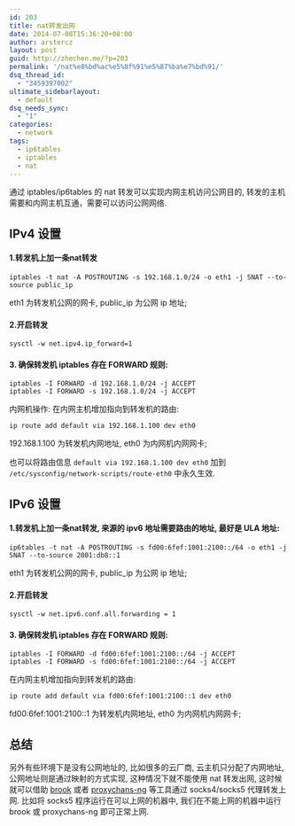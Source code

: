 ```yaml
---
id: 203
title: nat转发出网
date: 2014-07-08T15:36:20+08:00
author: arstercz
layout: post
guid: http://zhechen.me/?p=203
permalink: '/nat%e8%bd%ac%e5%8f%91%e5%87%ba%e7%bd%91/'
dsq_thread_id:
  - "3459397002"
ultimate_sidebarlayout:
  - default
dsq_needs_sync:
  - "1"
categories:
  - network
tags:
  - ip6tables
  - iptables
  - nat
---
```

通过 iptables/ip6tables 的 nat 转发可以实现内网主机访问公网目的, 转发的主机需要和内网主机互通，需要可以访问公网网络.

## IPv4 设置

#### 1.转发机上加一条nat转发
 
```
iptables -t nat -A POSTROUTING -s 192.168.1.0/24 -o eth1 -j SNAT --to-source public_ip
```

eth1 为转发机公网的网卡, public_ip 为公网 ip 地址;

#### 2.开启转发

```
sysctl -w net.ipv4.ip_forward=1
```

#### 3. 确保转发机 iptables 存在 FORWARD 规则:

```
iptables -I FORWARD -d 192.168.1.0/24 -j ACCEPT
iptables -I FORWARD -s 192.168.1.0/24 -j ACCEPT
```

内网机操作:
在内网主机增加指向到转发机的路由: 
```
ip route add default via 192.168.1.100 dev eth0
```
192.168.1.100 为转发机内网地址, eth0 为内网机内网网卡;

也可以将路由信息 `default via 192.168.1.100 dev eth0` 加到 `/etc/sysconfig/network-scripts/route-eth0` 中永久生效.

## IPv6 设置

#### 1.转发机上加一条nat转发, 来源的 ipv6 地址需要路由的地址, 最好是 ULA 地址:
 
```
ip6tables -t nat -A POSTROUTING -s fd00:6fef:1001:2100::/64 -o eth1 -j SNAT --to-source 2001:db8::1
```

eth1 为转发机公网的网卡, public_ip 为公网 ip 地址;

#### 2.开启转发

```
sysctl -w net.ipv6.conf.all.forwarding = 1
```

#### 3. 确保转发机 iptables 存在 FORWARD 规则:

```
iptables -I FORWARD -d fd00:6fef:1001:2100::/64 -j ACCEPT
iptables -I FORWARD -s fd00:6fef:1001:2100::/64 -j ACCEPT
```

在内网主机增加指向到转发机的路由: 
```
ip route add default via fd00:6fef:1001:2100::1 dev eth0
```
fd00:6fef:1001:2100::1 为转发机内网地址, eth0 为内网机内网网卡;

## 总结
另外有些环境下是没有公网地址的, 比如很多的云厂商, 云主机只分配了内网地址, 公网地址则是通过映射的方式实现, 这种情况下就不能使用 nat 转发出网, 这时候就可以借助 [brook](https://github.com/txthinking/brook) 或者 [proxychans-ng](https://github.com/rofl0r/proxychains-ng) 等工具通过 socks4/socks5 代理转发上网. 比如将  socks5 程序运行在可以上网的机器中, 我们在不能上网的机器中运行 brook 或 proxychans-ng 即可正常上网.